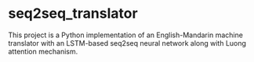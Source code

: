 # seq2seq_translator
This project is a Python implementation of an English-Mandarin machine translator with an LSTM-based seq2seq neural network along with Luong attention mechanism.
